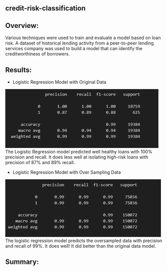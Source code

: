 ## credit-risk-classification

## Overview:
Various techniques were used to train and evaluate a model based on loan risk. A dataset of historical lending activity from a peer-to-peer lending services company was used to build a model that can identify the creditworthiness of borrowers.

## Results: 
- Logistic Regression Model with Original Data

![alt text](images/logical_regression_model.PNG)
The Logistic Regression model predicted well healthy loans with 100% precision and recall. It does less well at isolating high-risk loans with precision of 87% and 89% recall.

- Logistic Regression Model with Over Sampling Data
 
![alt text](images/random_oversampling_model.PNG)
The logistic regression model predicts the oversampled data with precision and recall of 99%.  It does well!  It did better than the original data model.

## Summary: 
